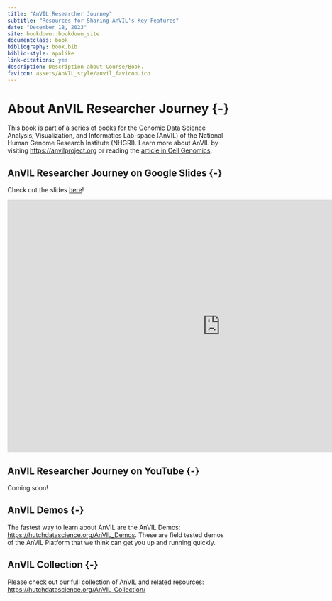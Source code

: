 ```yaml
---
title: "AnVIL Researcher Journey"
subtitle: "Resources for Sharing AnVIL's Key Features"
date: "December 18, 2023"
site: bookdown::bookdown_site
documentclass: book
bibliography: book.bib
biblio-style: apalike
link-citations: yes
description: Description about Course/Book.
favicon: assets/AnVIL_style/anvil_favicon.ico
---
```



# About AnVIL Researcher Journey {-}

This book is part of a series of books for the Genomic Data Science Analysis, Visualization, and Informatics Lab-space (AnVIL) of the National Human Genome Research Institute (NHGRI). Learn more about AnVIL by visiting https://anvilproject.org or reading the [article in Cell Genomics](https://www.sciencedirect.com/science/article/pii/S2666979X21001063).

## AnVIL Researcher Journey on Google Slides {-}

Check out the slides [here](https://docs.google.com/presentation/d/1CrhVcqtRZZZemwpABc1tWNJrI96g-gRN1Pjfjbyd4RA/edit?usp=sharing)!

<iframe src="https://docs.google.com/presentation/d/e/2PACX-1vR0m7DoQsOL0E3jHQECb4uZD4jUFFghnaLUcRAJiw_zh4AoBnMwI3hqr2RIU0WHwY0emIgYiolTKr4L/embed?start=false&loop=false&delayms=3000" frameborder="0" width="960" height="569" allowfullscreen="true" mozallowfullscreen="true" webkitallowfullscreen="true"></iframe>

## AnVIL Researcher Journey on YouTube {-}

Coming soon!

## AnVIL Demos {-}

The fastest way to learn about AnVIL are the AnVIL Demos: https://hutchdatascience.org/AnVIL_Demos. These are field tested demos of the AnVIL Platform that we think can get you up and running quickly.

## AnVIL Collection {-}

Please check out our full collection of AnVIL and related resources: https://hutchdatascience.org/AnVIL_Collection/


